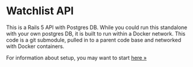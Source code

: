 # Watchlist API

This is a Rails 5  API with Postgres DB.  While you could run this standalone with your own postgres DB,  it is built to run within a Docker network.  This code is a git submodule, pulled in to a parent code base and networked with Docker containers.

For information about setup, you may want to start [here &raquo;](https://github.com/ryanore/watchlist)

